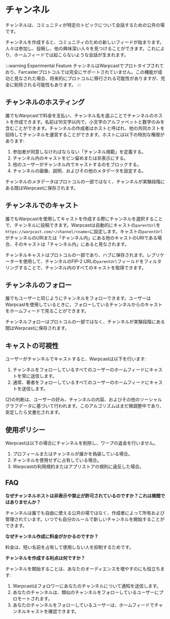 # チャンネル

チャンネルは、コミュニティが特定のトピックについて会話するための公共の場です。

チャンネルを作成すると、コミュニティのための新しいフィードが始まります。人々は参加し、投稿し、他の興味深い人々を見つけることができます。これにより、ホームフィードでは起こらないような会話が生まれます。

:::warning Experimental Feature
チャンネルはWarpcastでプロトタイプされており、Farcasterプロトコルでは完全にサポートされていません。この機能が成功と見なされた場合、将来的にプロトコルに移行される可能性がありますが、完全に削除される可能性もあります。
:::

## チャンネルのホスティング

誰でもWarpcastで料金を支払い、チャンネル名を選ぶことでチャンネルのホストを作成できます。名前は16文字以内で、小文字のアルファベットと数字のみを含むことができます。チャンネルの作成者はホストと呼ばれ、他の共同ホストを招待してチャンネルを運営することができます。ホストには以下の特別な権限があります:

1. 参加者が同意しなければならない「チャンネル規範」を定義する。
2. チャンネル内のキャストをピン留めまたは非表示にする。
3. 他のユーザーがチャンネル内でキャストするのをブロックする。
4. チャンネルの画像、説明、およびその他のメタデータを設定する。

チャンネルのメタデータはプロトコルの一部ではなく、チャンネルが実験段階にある間はWarpcastに保存されます。

## チャンネルでのキャスト

誰でもWarpcastを使用してキャストを作成する際にチャンネルを選択することで、チャンネルに投稿できます。Warpcastは自動的にキャストの`parentUrl`を`https://warpcast.com/~/channel/<name>`に設定します。キャストの`parentUrl`がチャンネルのURIまたは「チャンネル内」にある他のキャストのURIである場合、そのキャストは「チャンネル内」にあると見なされます。

チャンネルキャストはプロトコルの一部であり、ハブに保存されます。レプリケーターを使用して、チャンネルのFIP-2 URLの`parentUrl`フィールドをフィルタリングすることで、チャンネル内のすべてのキャストを取得できます。

## チャンネルのフォロー

誰でもユーザーと同じようにチャンネルをフォローできます。ユーザーはWarpcastを使用しているときに、フォローしているチャンネルからのキャストをホームフィードで見ることができます。

チャンネルフォローはプロトコルの一部ではなく、チャンネルが実験段階にある間はWarpcastに保存されます。

## キャストの可視性

ユーザーがチャンネルでキャストすると、Warpcastは以下を行います:

1. チャンネルをフォローしているすべてのユーザーのホームフィードにキャストを常に送信します。
2. 通常、著者をフォローしているすべてのユーザーのホームフィードにキャストを送信します。

(2)の判断は、ユーザーの好み、チャンネルの内容、およびその他のソーシャルグラフデータに基づいて行われます。このアルゴリズムはまだ微調整中であり、安定したら文書化されます。

## 使用ポリシー

Warpcastは以下の場合にチャンネルを削除し、ワープの返金を行いません。

1. プロフィールまたはチャンネルが誰かを偽装している場合。
2. チャンネルを使用せずに占有している場合。
3. Warpcastの利用規約またはアプリストアの規則に違反した場合。

## FAQ

**なぜチャンネルホストは非表示や禁止が許可されているのですか？これは検閲ではありませんか？**

チャンネルは誰でも自由に使える公共の場ではなく、作成者によって所有および管理されています。いつでも自分のルールで新しいチャンネルを開始することができます。

**なぜチャンネル作成に料金がかかるのですか？**

料金は、短い名前を占有して使用しない人を抑制するためです。

**チャンネルを作成する利点は何ですか？**

チャンネルを開始することは、あなたのオーディエンスを増やすのにも役立ちます:

1. Warpcastはフォロワーにあなたのチャンネルについて通知を送信します。
2. あなたのチャンネルは、類似のチャンネルをフォローしているユーザーにプロモートされます。
3. あなたのチャンネルをフォローしているユーザーは、ホームフィードでチャンネルキャストを確認できます。
